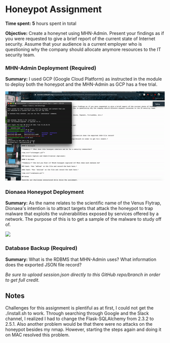 # Honeypot Assignment

**Time spent:** **5** hours spent in total

**Objective:** Create a honeynet using MHN-Admin. Present your findings as if you were requested to give a brief report of the current state of Internet security. Assume that your audience is a current employer who is questioning why the company should allocate anymore resources to the IT security team.

### MHN-Admin Deployment (Required)

**Summary:** I used GCP (Google Cloud Platform) as instructed in the module to deploy both the honeypot and the MHN-Admin as GCP has a free trial. 

<img src="mhn-admin.gif">

### Dionaea Honeypot Deployment

**Summary:** As the name relates to the scientific name of the Venus Flytrap, Dionaea's intention is to attract targets that attack the honeypot to trap malware that exploits the vulnerabilities exposed by services offered by a network. The purpose of this is to get a sample of the malware to study off of.

<img src="dionaea-honeypot.gif">

### Database Backup (Required) 

**Summary:** What is the RDBMS that MHN-Admin uses? What information does the exported JSON file record?

*Be sure to upload session.json directly to this GitHub repo/branch in order to get full credit.*

## Notes

Challenges for this assignment is plentiful as at first, I could not get the ./install.sh to work. Through searching through Google and the Slack channel, I realized I had to change the Flask-SQLAlchemy from 2.3.2 to 2.5.1. Also another problem would be that there were no attacks on the honeypot besides my nmap. However, starting the steps again and doing it on MAC resolved this problem.
